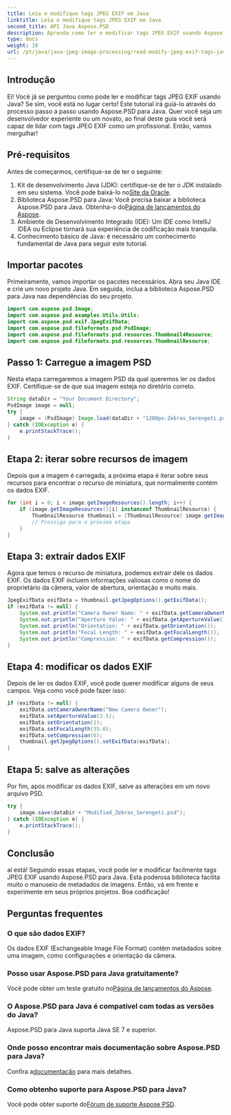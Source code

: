 ```yaml
---
title: Leia e modifique tags JPEG EXIF em Java
linktitle: Leia e modifique tags JPEG EXIF em Java
second_title: API Java Aspose.PSD
description: Aprenda como ler e modificar tags JPEG EXIF usando Aspose.PSD para Java neste guia passo a passo. Perfeito para desenvolvedores que desejam lidar com metadados de imagens sem esforço.
type: docs
weight: 18
url: /pt/java/java-jpeg-image-processing/read-modify-jpeg-exif-tags-java/
---
```

## Introdução
Ei! Você já se perguntou como pode ler e modificar tags JPEG EXIF usando Java? Se sim, você está no lugar certo! Este tutorial irá guiá-lo através do processo passo a passo usando Aspose.PSD para Java. Quer você seja um desenvolvedor experiente ou um novato, ao final deste guia você será capaz de lidar com tags JPEG EXIF como um profissional. Então, vamos mergulhar!
## Pré-requisitos
Antes de começarmos, certifique-se de ter o seguinte:
1.  Kit de desenvolvimento Java (JDK): certifique-se de ter o JDK instalado em seu sistema. Você pode baixá-lo no[Site da Oracle](https://www.oracle.com/java/technologies/javase-jdk11-downloads.html).
2.  Biblioteca Aspose.PSD para Java: Você precisa baixar a biblioteca Aspose.PSD para Java. Obtenha-o do[Página de lançamentos do Aspose](https://releases.aspose.com/psd/java/).
3. Ambiente de Desenvolvimento Integrado (IDE): Um IDE como IntelliJ IDEA ou Eclipse tornará sua experiência de codificação mais tranquila.
4. Conhecimento básico de Java: é necessário um conhecimento fundamental de Java para seguir este tutorial.
## Importar pacotes
Primeiramente, vamos importar os pacotes necessários. Abra seu Java IDE e crie um novo projeto Java. Em seguida, inclua a biblioteca Aspose.PSD para Java nas dependências do seu projeto.
```java
import com.aspose.psd.Image;
import com.aspose.psd.examples.Utils.Utils;
import com.aspose.psd.exif.JpegExifData;
import com.aspose.psd.fileformats.psd.PsdImage;
import com.aspose.psd.fileformats.psd.resources.Thumbnail4Resource;
import com.aspose.psd.fileformats.psd.resources.ThumbnailResource;
```
## Passo 1: Carregue a imagem PSD
Nesta etapa carregaremos a imagem PSD da qual queremos ler os dados EXIF. Certifique-se de que sua imagem esteja no diretório correto.
```java
String dataDir = "Your Document Directory";
PsdImage image = null;
try {
    image = (PsdImage) Image.load(dataDir + "1280px-Zebras_Serengeti.psd");
} catch (IOException e) {
    e.printStackTrace();
}
```
## Etapa 2: iterar sobre recursos de imagem
Depois que a imagem é carregada, a próxima etapa é iterar sobre seus recursos para encontrar o recurso de miniatura, que normalmente contém os dados EXIF.
```java
for (int i = 0; i < image.getImageResources().length; i++) {
    if (image.getImageResources()[i] instanceof ThumbnailResource) {
        ThumbnailResource thumbnail = (ThumbnailResource) image.getImageResources()[i];
        // Prossiga para a próxima etapa
    }
}
```
## Etapa 3: extrair dados EXIF
Agora que temos o recurso de miniatura, podemos extrair dele os dados EXIF. Os dados EXIF incluem informações valiosas como o nome do proprietário da câmera, valor de abertura, orientação e muito mais.
```java
JpegExifData exifData = thumbnail.getJpegOptions().getExifData();
if (exifData != null) {
    System.out.println("Camera Owner Name: " + exifData.getCameraOwnerName());
    System.out.println("Aperture Value: " + exifData.getApertureValue());
    System.out.println("Orientation: " + exifData.getOrientation());
    System.out.println("Focal Length: " + exifData.getFocalLength());
    System.out.println("Compression: " + exifData.getCompression());
}
```
## Etapa 4: modificar os dados EXIF
Depois de ler os dados EXIF, você pode querer modificar alguns de seus campos. Veja como você pode fazer isso:
```java
if (exifData != null) {
    exifData.setCameraOwnerName("New Camera Owner");
    exifData.setApertureValue(3.5);
    exifData.setOrientation(1);
    exifData.setFocalLength(35.0);
    exifData.setCompression(6);
    thumbnail.getJpegOptions().setExifData(exifData);
}
```
## Etapa 5: salve as alterações
Por fim, após modificar os dados EXIF, salve as alterações em um novo arquivo PSD.
```java
try {
    image.save(dataDir + "Modified_Zebras_Serengeti.psd");
} catch (IOException e) {
    e.printStackTrace();
}
```

## Conclusão
aí está! Seguindo essas etapas, você pode ler e modificar facilmente tags JPEG EXIF usando Aspose.PSD para Java. Esta poderosa biblioteca facilita muito o manuseio de metadados de imagens. Então, vá em frente e experimente em seus próprios projetos. Boa codificação!
## Perguntas frequentes
### O que são dados EXIF?
Os dados EXIF (Exchangeable Image File Format) contêm metadados sobre uma imagem, como configurações e orientação da câmera.
### Posso usar Aspose.PSD para Java gratuitamente?
 Você pode obter um teste gratuito no[Página de lançamentos do Aspose](https://releases.aspose.com/).
### O Aspose.PSD para Java é compatível com todas as versões do Java?
Aspose.PSD para Java suporta Java SE 7 e superior.
### Onde posso encontrar mais documentação sobre Aspose.PSD para Java?
 Confira a[documentação](https://reference.aspose.com/psd/java/) para mais detalhes.
### Como obtenho suporte para Aspose.PSD para Java?
 Você pode obter suporte do[Fórum de suporte Aspose PSD](https://forum.aspose.com/c/psd/34).